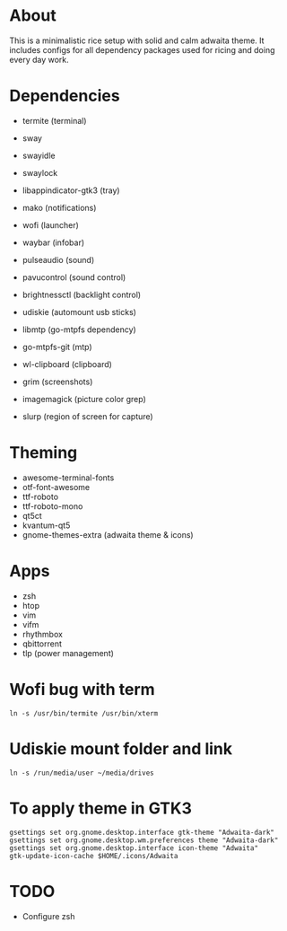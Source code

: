 # About
This is a minimalistic rice setup with solid and calm adwaita theme.
It includes configs for all dependency packages used for ricing and doing every day work.

# Dependencies
* termite (terminal)
* sway
* swayidle
* swaylock
* libappindicator-gtk3 (tray)
* mako (notifications)
* wofi (launcher)
* waybar (infobar)
* pulseaudio (sound)
* pavucontrol (sound control)
* brightnessctl (backlight control)
* udiskie (automount usb sticks)
* libmtp (go-mtpfs dependency)
* go-mtpfs-git (mtp)
* wl-clipboard (clipboard)

* grim (screenshots)
* imagemagick (picture color grep)
* slurp (region of screen for capture)

# Theming
* awesome-terminal-fonts
* otf-font-awesome
* ttf-roboto
* ttf-roboto-mono
* qt5ct
* kvantum-qt5
* gnome-themes-extra (adwaita theme & icons)

# Apps
* zsh
* htop 
* vim
* vifm
* rhythmbox
* qbittorrent
* tlp (power management)

# Wofi bug with term
```
ln -s /usr/bin/termite /usr/bin/xterm
```
# Udiskie mount folder and link
```
ln -s /run/media/user ~/media/drives
```

# To apply theme in GTK3
```
gsettings set org.gnome.desktop.interface gtk-theme "Adwaita-dark"
gsettings set org.gnome.desktop.wm.preferences theme "Adwaita-dark"
gsettings set org.gnome.desktop.interface icon-theme "Adwaita"
gtk-update-icon-cache $HOME/.icons/Adwaita
```

# TODO
* Configure zsh


